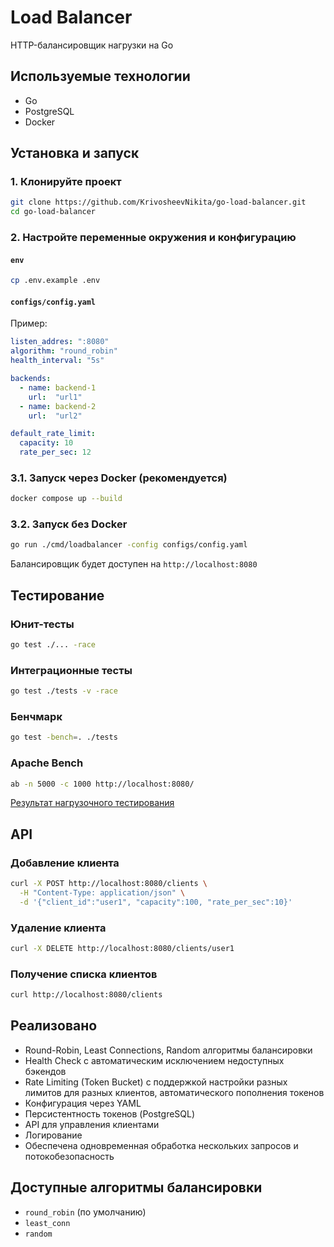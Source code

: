 
# Load Balancer
HTTP-балансировщик нагрузки на Go
## Используемые технологии

- Go 
- PostgreSQL
- Docker

## Установка и запуск

### 1. Клонируйте проект

```bash
git clone https://github.com/KrivosheevNikita/go-load-balancer.git
cd go-load-balancer
```


### 2. Настройте переменные окружения и конфигурацию
#### `env`

```bash
cp .env.example .env
```

#### `configs/config.yaml`

Пример:
```yaml
listen_addres: ":8080"
algorithm: "round_robin"
health_interval: "5s"

backends:
  - name: backend-1
    url:  "url1"
  - name: backend-2
    url:  "url2"

default_rate_limit:
  capacity: 10
  rate_per_sec: 12
```



### 3.1. Запуск через Docker (рекомендуется)

```bash
docker compose up --build
```
### 3.2. Запуск без Docker
```bash
go run ./cmd/loadbalancer -config configs/config.yaml
```
Балансировщик будет доступен на `http://localhost:8080`


## Тестирование

### Юнит-тесты

```bash
go test ./... -race
```

### Интеграционные тесты

```bash
go test ./tests -v -race
```

### Бенчмарк

```bash
go test -bench=. ./tests
```

### Apache Bench

```bash
ab -n 5000 -c 1000 http://localhost:8080/
```
[Результат нагрузочного тестирования](./assets/apache_bench_result.png)

## API

### Добавление клиента

```bash
curl -X POST http://localhost:8080/clients \
  -H "Content-Type: application/json" \
  -d '{"client_id":"user1", "capacity":100, "rate_per_sec":10}'
```

### Удаление клиента

```bash
curl -X DELETE http://localhost:8080/clients/user1
```

### Получение списка клиентов

```bash
curl http://localhost:8080/clients
```

## Реализовано

- Round-Robin, Least Connections, Random алгоритмы балансировки
- Health Check с автоматическим исключением недоступных бэкендов
- Rate Limiting (Token Bucket) с поддержкой настройки разных лимитов для разных клиентов, автоматического пополнения токенов
- Конфигурация через YAML
- Персистентность токенов (PostgreSQL)
- API для управления клиентами
- Логирование
- Обеспечена одновременная обработка нескольких запросов и потокобезопасность


## Доступные алгоритмы балансировки

- `round_robin` (по умолчанию)
- `least_conn`
- `random`

